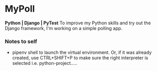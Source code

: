 # MyPoll

**Python | Django | PyTest**
To improve my Python skills and try out the Django framework, I'm working on a simple polling app.

### Notes to self

- pipenv shell to launch the virtual environment. Or, if it was already created, use CTRL+SHIFT+P to make sure the right interpreter is selected i.e. python-project.....
